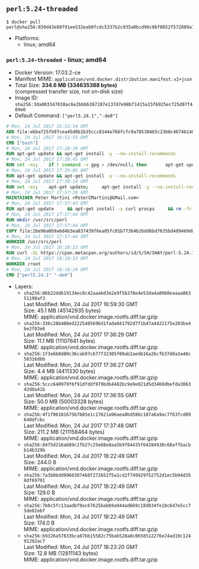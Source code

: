 ## `perl:5.24-threaded`

```console
$ docker pull perl@sha256:039d43e88f91ee532eab0fcdc5337b2c935a0bcd96c0bf0852f572889a124c35
```

-	Platforms:
	-	linux; amd64

### `perl:5.24-threaded` - linux; amd64

-	Docker Version: 17.03.2-ce
-	Manifest MIME: `application/vnd.docker.distribution.manifest.v2+json`
-	Total Size: **334.6 MB (334635388 bytes)**  
	(compressed transfer size, not on-disk size)
-	Image ID: `sha256:3da003347038ac6e2bb6b267287e137d7e98bf1415a15f6925ecf25d97f409e0`
-	Default Command: `["perl5.24.1","-de0"]`

```dockerfile
# Mon, 24 Jul 2017 16:52:54 GMT
ADD file:ebba725fb97cea45d0b1b35ccc8144e766fcfc9a78530465c23b0c4674b14042 in / 
# Mon, 24 Jul 2017 16:52:55 GMT
CMD ["bash"]
# Mon, 24 Jul 2017 17:28:39 GMT
RUN apt-get update && apt-get install -y --no-install-recommends 		ca-certificates 		curl 		wget 	&& rm -rf /var/lib/apt/lists/*
# Mon, 24 Jul 2017 17:28:45 GMT
RUN set -ex; 	if ! command -v gpg > /dev/null; then 		apt-get update; 		apt-get install -y --no-install-recommends 			gnupg2 			dirmngr 		; 		rm -rf /var/lib/apt/lists/*; 	fi
# Mon, 24 Jul 2017 17:29:05 GMT
RUN apt-get update && apt-get install -y --no-install-recommends 		bzr 		git 		mercurial 		openssh-client 		subversion 				procps 	&& rm -rf /var/lib/apt/lists/*
# Mon, 24 Jul 2017 17:30:14 GMT
RUN set -ex; 	apt-get update; 	apt-get install -y --no-install-recommends 		autoconf 		automake 		bzip2 		file 		g++ 		gcc 		imagemagick 		libbz2-dev 		libc6-dev 		libcurl4-openssl-dev 		libdb-dev 		libevent-dev 		libffi-dev 		libgdbm-dev 		libgeoip-dev 		libglib2.0-dev 		libjpeg-dev 		libkrb5-dev 		liblzma-dev 		libmagickcore-dev 		libmagickwand-dev 		libncurses-dev 		libpng-dev 		libpq-dev 		libreadline-dev 		libsqlite3-dev 		libssl-dev 		libtool 		libwebp-dev 		libxml2-dev 		libxslt-dev 		libyaml-dev 		make 		patch 		xz-utils 		zlib1g-dev 				$( 			if apt-cache show 'default-libmysqlclient-dev' 2>/dev/null | grep -q '^Version:'; then 				echo 'default-libmysqlclient-dev'; 			else 				echo 'libmysqlclient-dev'; 			fi 		) 	; 	rm -rf /var/lib/apt/lists/*
# Mon, 24 Jul 2017 17:57:39 GMT
MAINTAINER Peter Martini <PeterCMartini@GMail.com>
# Mon, 24 Jul 2017 17:57:43 GMT
RUN apt-get update     && apt-get install -y curl procps     && rm -fr /var/lib/apt/lists/*
# Mon, 24 Jul 2017 17:57:44 GMT
RUN mkdir /usr/src/perl
# Mon, 24 Jul 2017 17:57:44 GMT
COPY file:2be96a0b9a6d4b3ea837439f6ea05fc01b773b4b26dd6bd7635bd489469d0075 in /usr/src/perl/ 
# Mon, 24 Jul 2017 17:57:44 GMT
WORKDIR /usr/src/perl
# Mon, 24 Jul 2017 18:10:23 GMT
RUN curl -SL https://cpan.metacpan.org/authors/id/S/SH/SHAY/perl-5.24.1.tar.bz2 -o perl-5.24.1.tar.bz2     && echo '482ac5dca262b57d26c381382a3e057b22ede631fcce32523c004b8bf773f6f0 *perl-5.24.1.tar.bz2' | sha256sum -c -     && tar --strip-components=1 -xjf perl-5.24.1.tar.bz2 -C /usr/src/perl     && rm perl-5.24.1.tar.bz2     && cat *.patch | patch -p1     && ./Configure -Dusethreads -Duse64bitall -Duseshrplib  -des     && make -j$(nproc)     && TEST_JOBS=$(nproc) make test_harness     && make install     && cd /usr/src     && curl -LO https://raw.githubusercontent.com/miyagawa/cpanminus/master/cpanm     && chmod +x cpanm     && ./cpanm App::cpanminus     && rm -fr ./cpanm /root/.cpanm /usr/src/perl /tmp/*
# Mon, 24 Jul 2017 18:10:23 GMT
WORKDIR /root
# Mon, 24 Jul 2017 18:10:24 GMT
CMD ["perl5.24.1" "-de0"]
```

-	Layers:
	-	`sha256:06b22ddb19134ec8c42aaabd3e2e9f5b378e4e53da4a8960eaaaa86351190af3`  
		Last Modified: Mon, 24 Jul 2017 16:59:30 GMT  
		Size: 45.1 MB (45142935 bytes)  
		MIME: application/vnd.docker.image.rootfs.diff.tar.gzip
	-	`sha256:336c28b408ed2225485696d1fada041792d7f1b47a4422175e203be4be2f83e6`  
		Last Modified: Mon, 24 Jul 2017 17:36:29 GMT  
		Size: 11.1 MB (11107641 bytes)  
		MIME: application/vnd.docker.image.rootfs.diff.tar.gzip
	-	`sha256:1f3e6b8d80c36cab97c677f32305f00ab2aedb16a26cfb37d0a3a48c50316dbb`  
		Last Modified: Mon, 24 Jul 2017 17:36:27 GMT  
		Size: 4.4 MB (4411330 bytes)  
		MIME: application/vnd.docker.image.rootfs.diff.tar.gzip
	-	`sha256:5ccc640979f6f91dfddf979bdb4482bc9e9e021d5d3469dbefda306342d0a41b`  
		Last Modified: Mon, 24 Jul 2017 17:36:55 GMT  
		Size: 50.0 MB (50003328 bytes)  
		MIME: application/vnd.docker.image.rootfs.diff.tar.gzip
	-	`sha256:4f1f06181675b7b85e1c17621a96aea8bd586c187a6a9ac7f63fcd09640dfcbc`  
		Last Modified: Mon, 24 Jul 2017 17:37:48 GMT  
		Size: 211.2 MB (211158464 bytes)  
		MIME: application/vnd.docker.image.rootfs.diff.tar.gzip
	-	`sha256:0475d216a689c2fb27c25e68e8aa5b9f84435f64284930c68affbacbb14b329b`  
		Last Modified: Mon, 24 Jul 2017 18:22:49 GMT  
		Size: 244.0 B  
		MIME: application/vnd.docker.image.rootfs.diff.tar.gzip
	-	`sha256:7a3b0bdd9966307468f272652f5a1cd2f749929f52752d1ec5b94d358df69791`  
		Last Modified: Mon, 24 Jul 2017 18:22:49 GMT  
		Size: 129.0 B  
		MIME: application/vnd.docker.image.rootfs.diff.tar.gzip
	-	`sha256:7b0c5fc13aadbf9ac67625bab69a944ad669c18d834fe18c6d7e5cc75de02ebf`  
		Last Modified: Mon, 24 Jul 2017 18:22:49 GMT  
		Size: 174.0 B  
		MIME: application/vnd.docker.image.rootfs.diff.tar.gzip
	-	`sha256:b9326a57833bca67bb15582c75bab528a8c0658512276e24ad19c12491292ac7`  
		Last Modified: Mon, 24 Jul 2017 18:23:20 GMT  
		Size: 12.8 MB (12811143 bytes)  
		MIME: application/vnd.docker.image.rootfs.diff.tar.gzip
